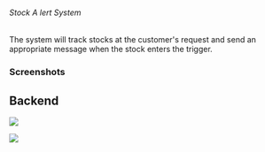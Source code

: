 ###### Stock A lert System

The system will track stocks at the customer's request and send an appropriate message when the stock enters the trigger.


### Screenshots

## Backend

![](/images/one.PNG)


![](/images/two.PNG)